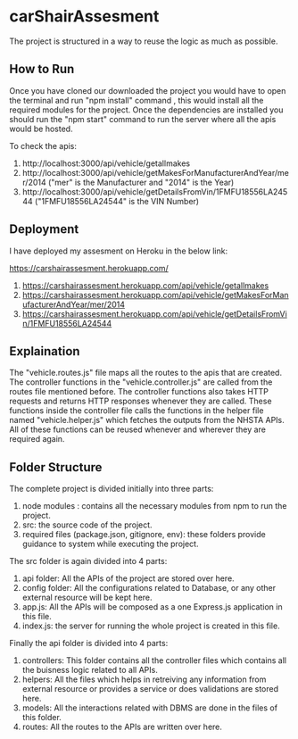 # carShairAssesment

The project is structured in a way to reuse the logic as much as possible.

## How to Run

Once you have cloned our downloaded the project you would have to open the terminal and run "npm install" command , this would install all the required modules for the project. Once the dependencies are installed you should run the "npm start" command to run the server where all the apis would be hosted. 

To check the apis:
1. http://localhost:3000/api/vehicle/getallmakes
2. http://localhost:3000/api/vehicle/getMakesForManufacturerAndYear/mer/2014 ("mer" is the Manufacturer and "2014" is the Year)
3. http://localhost:3000/api/vehicle/getDetailsFromVin/1FMFU18556LA24544 ("1FMFU18556LA24544" is the VIN Number)

## Deployment
I have deployed my assesment on Heroku in the below link:

https://carshairassesment.herokuapp.com/

1. https://carshairassesment.herokuapp.com/api/vehicle/getallmakes
2. https://carshairassesment.herokuapp.com/api/vehicle/getMakesForManufacturerAndYear/mer/2014
3. https://carshairassesment.herokuapp.com/api/vehicle/getDetailsFromVin/1FMFU18556LA24544


## Explaination
The "vehicle.routes.js" file maps all the routes to the apis that are created. The controller functions in the "vehicle.controller.js" are called from the routes file mentioned before. The controller functions also takes HTTP requests and returns HTTP responses whenever they are called. These functions inside the controller file calls the functions in the helper file named "vehicle.helper.js" which fetches the outputs from the NHSTA APIs. All of these functions can be reused whenever and wherever they are required again.

## Folder Structure
The complete project is divided initially into three parts:
1. node modules : contains all the necessary modules from npm to run the project.
2. src: the source code of the project.
3. required files (package.json, gitignore, env): these folders provide guidance to system while executing the project.

The src folder is again divided into 4 parts:
1. api folder: All the APIs of the project are stored over here.
2. config folder: All the configurations related to Database, or any other external resource will be kept here.
3. app.js: All the APIs will be composed as a one Express.js application in this file.
4. index.js: the server for running the whole project is created in this file. 

Finally the api folder is divided into 4 parts: 
1. controllers: This folder contains all the controller files which contains all the buisness logic related to all APIs.
2. helpers: All the files which helps in retreiving any information from external resource or provides a service or does validations are stored here.
3. models: All the interactions related with DBMS are done in the files of this folder.
4. routes: All the routes to the APIs are written over here.



